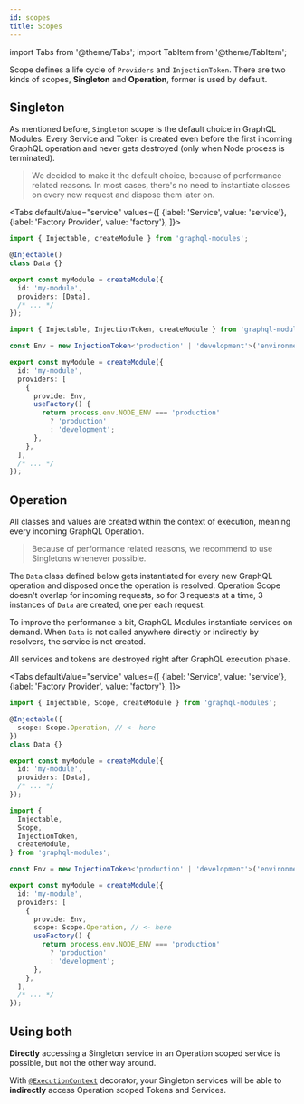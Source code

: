 ```yaml
---
id: scopes
title: Scopes
---
```


import Tabs from '@theme/Tabs';
import TabItem from '@theme/TabItem';

Scope defines a life cycle of `Providers` and `InjectionToken`. There are two kinds of scopes, **Singleton** and **Operation**, former is used by default.

## Singleton

As mentioned before, `Singleton` scope is the default choice in GraphQL Modules. Every Service and Token is created even before the first incoming GraphQL operation and never gets destroyed (only when Node process is terminated).

> We decided to make it the default choice, because of performance related reasons. In most cases, there's no need to instantiate classes on every new request and dispose them later on.

<Tabs
defaultValue="service"
values={[
{label: 'Service', value: 'service'},
{label: 'Factory Provider', value: 'factory'},
]}>
<TabItem value="service">

```typescript
import { Injectable, createModule } from 'graphql-modules';

@Injectable()
class Data {}

export const myModule = createModule({
  id: 'my-module',
  providers: [Data],
  /* ... */
});
```

</TabItem>
<TabItem value="factory">

```typescript
import { Injectable, InjectionToken, createModule } from 'graphql-modules';

const Env = new InjectionToken<'production' | 'development'>('environment');

export const myModule = createModule({
  id: 'my-module',
  providers: [
    {
      provide: Env,
      useFactory() {
        return process.env.NODE_ENV === 'production'
          ? 'production'
          : 'development';
      },
    },
  ],
  /* ... */
});
```

</TabItem>
</Tabs>

## Operation

All classes and values are created within the context of execution, meaning every incoming GraphQL Operation.

> Because of performance related reasons, we recommend to use Singletons whenever possible.

The `Data` class defined below gets instantiated for every new GraphQL operation and disposed once the operation is resolved. Operation Scope doesn't overlap for incoming requests, so for 3 requests at a time, 3 instances of `Data` are created, one per each request.

To improve the performance a bit, GraphQL Modules instantiate services on demand. When `Data` is not called anywhere directly or indirectly by resolvers, the service is not created.

All services and tokens are destroyed right after GraphQL execution phase.

<Tabs
defaultValue="service"
values={[
{label: 'Service', value: 'service'},
{label: 'Factory Provider', value: 'factory'},
]}>
<TabItem value="service">

```typescript
import { Injectable, Scope, createModule } from 'graphql-modules';

@Injectable({
  scope: Scope.Operation, // <- here
})
class Data {}

export const myModule = createModule({
  id: 'my-module',
  providers: [Data],
  /* ... */
});
```

</TabItem>
<TabItem value="factory">

```typescript
import {
  Injectable,
  Scope,
  InjectionToken,
  createModule,
} from 'graphql-modules';

const Env = new InjectionToken<'production' | 'development'>('environment');

export const myModule = createModule({
  id: 'my-module',
  providers: [
    {
      provide: Env,
      scope: Scope.Operation, // <- here
      useFactory() {
        return process.env.NODE_ENV === 'production'
          ? 'production'
          : 'development';
      },
    },
  ],
  /* ... */
});
```

</TabItem>
</Tabs>

## Using both

**Directly** accessing a Singleton service in an Operation scoped service is possible, but not the other way around.

With [`@ExecutionContext`](../advanced/execution-context.md) decorator, your Singleton services will be able to **indirectly** access Operation scoped Tokens and Services.
